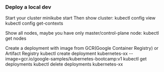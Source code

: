 ### Deploy a local dev ###
Start your cluster
minikube start
Then show cluster:
kubectl config view
kubectl config get-contexts    

Show all nodes, maybe you have only master/control-plane node:
kubectl get nodes

Create a deployment with image from GCR(Google Container Registry) or Artifact Registry
kubectl create deployment kubernetes-xx --image=gcr.io/google-samples/kubernetes-bootcamp:v1
kubectl get deployments
kubectl delete deployments kubernetes-xx


